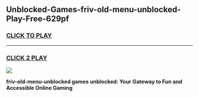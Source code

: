 
## Unblocked-Games-friv-old-menu-unblocked-Play-Free-629pf
<h3>
<a href="https://premium76.site?title=friv-old-menu-unblocked&ref=23A">CLICK TO PLAY</a></h3>
<hr>

<h3>
<a href="https://premium76.site?title=friv-old-menu-unblocked&ref=23A">CLICK 2 PLAY</a>
  
</h3>

<a href="https://premium76.site?title=friv-old-menu-unblocked&ref=23A"><img src="https://clearcache.store/games.png"></a>


**friv-old-menu-unblocked games unblocked: Your Gateway to Fun and Accessible Online Gaming**
